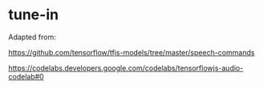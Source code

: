 # tune-in

Adapted from:

https://github.com/tensorflow/tfjs-models/tree/master/speech-commands

https://codelabs.developers.google.com/codelabs/tensorflowjs-audio-codelab#0

